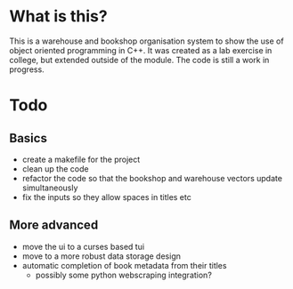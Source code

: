 # What is this?
This is a warehouse and bookshop organisation system to show the use of object
oriented programming in C++. It was created as a lab exercise in college, but
extended outside of the module. The code is still a work in progress.

# Todo
## Basics
- create a makefile for the project
- clean up the code
- refactor the code so that the bookshop and warehouse vectors update
    simultaneously
- fix the inputs so they allow spaces in titles etc

## More advanced
- move the ui to a curses based tui
- move to a more robust data storage design
- automatic completion of book metadata from their titles
	- possibly some python webscraping integration?


<!--- Add in compilations/installation options here when makefile is done --->
